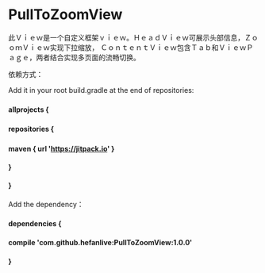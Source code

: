 # PullToZoomView

此Ｖｉｅｗ是一个自定义框架ｖｉｅｗ。ＨｅａｄＶｉｅｗ可展示头部信息，ＺｏｏｍＶｉｅｗ实现下拉缩放，
ＣｏｎｔｅｎｔＶｉｅｗ包含Ｔａｂ和ＶｉｅｗＰａｇｅ，两者结合实现多页面的流畅切换。

依赖方式：

Add it in your root build.gradle at the end of repositories:<br> 
####	allprojects {　<br> 
####		repositories {　<br> 
####			maven { url 'https://jitpack.io' }　<br> 
####		}<br> 
####	}<br> 
	
Add the dependency：<br> 
####	dependencies {　<br> 
####		compile 'com.github.hefanlive:PullToZoomView:1.0.0'<br> 
####	}　<br> 
